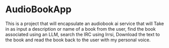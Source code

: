 # AudioBookApp
This is a project that will encapsulate an audiobook ai service that will Take in as input a description or name of a book from the user, find the book associated using an LLM, search the IRC using Irrsi, Download the text to the book and read the book back to the user with my personal voice. 
